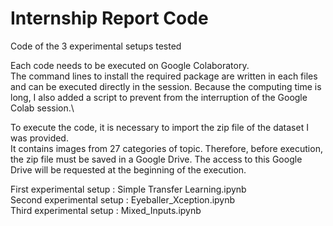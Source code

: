 # Internship Report Code
Code of the 3 experimental setups tested

Each code needs to be executed on Google Colaboratory. \
The command lines to install the required package are written in each files and can be executed directly in the session. 
Because the computing time is long, I also added a script to prevent from the interruption of the Google Colab session.\

To execute the code, it is necessary to import the zip file of the dataset I was provided.\
It contains images from 27 categories of topic.
Therefore, before execution, the zip file must be saved in a Google Drive. 
The access to this Google Drive will be requested at the beginning of the execution. 

First experimental setup : Simple Transfer Learning.ipynb\
Second experimental setup : Eyeballer_Xception.ipynb\
Third experimental setup : Mixed_Inputs.ipynb
